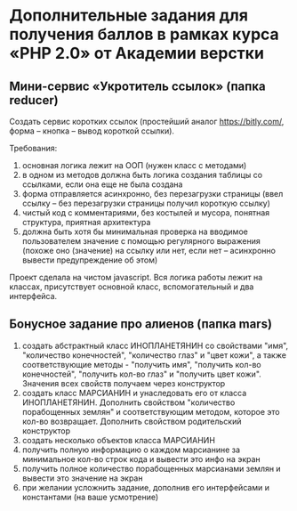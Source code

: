 # Дополнительные задания для получения баллов в рамках курса «PHP 2.0» от Академии верстки

## Мини-сервис «Укротитель ссылок» (папка reducer)

Создать сервис коротких ссылок (простейший аналог https://bitly.com/, форма – кнопка – вывод короткой ссылки).

Требования:

1.	основная логика лежит на ООП (нужен класс с методами)
2.	в одном из методов должна быть логика создания таблицы со ссылками, если она еще не была создана
3.	форма отправляется асинхронно, без перезагрузки страницы (ввел ссылку – без перезагрузки страницы получил короткую ссылку)
4.	чистый код с комментариями, без костылей и мусора, понятная структура, приятная архитектура
5.	должна быть хотя бы минимальная проверка на вводимое пользователем значение с помощью регулярного выражения (похоже оно (значение) на ссылку или нет, если нет – асинхронно вывести предупреждение об этом)

Проект сделала на чистом javascript. Вся логика работы лежит на классах, присутствует основной класс, вспомогательный и два интерфейса.

## Бонусное задание про алиенов (папка mars)

1. создать абстрактный класс ИНОПЛАНЕТЯНИН со свойствами "имя", "количество конечностей", "количество глаз" и "цвет кожи", а также соответствующие методы - "получить имя", "получить кол-во конечностей", "получить кол-во глаз" и "получить цвет кожи". Значения всех свойств получаем через конструктор
2. создать класс МАРСИАНИН и унаследовать его от класса ИНОПЛАНЕТЯНИН. Дополнить свойством "количество порабощенных землян" и соответствующим методом, которое это кол-во возвращает. Дополнить свойством родительский конструктор
3. создать несколько объектов класса МАРСИАНИН
4. получить полную информацию о каждом марсианине за минимальное кол-во строк кода и вывести это инфо на экран 
5. получить полное количество порабощенных марсианами землян и вывести это значение на экран
6. при желании усложнить задание, дополнив его интерфейсами и константами (на ваше усмотрение)
